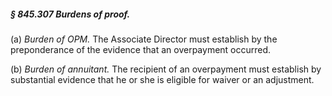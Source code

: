 ##### § 845.307 Burdens of proof. #####

(a) *Burden of OPM.* The Associate Director must establish by the preponderance of the evidence that an overpayment occurred.

(b) *Burden of annuitant.* The recipient of an overpayment must establish by substantial evidence that he or she is eligible for waiver or an adjustment.